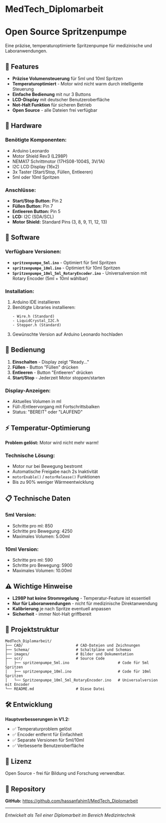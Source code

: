 # MedTech_Diplomarbeit
# Open Source Spritzenpumpe

Eine präzise, temperaturoptimierte Spritzenpumpe für medizinische und Laboranwendungen.

## 🎯 Features

- **Präzise Volumensteuerung** für 5ml und 10ml Spritzen
- **Temperaturoptimiert** - Motor wird nicht warm durch intelligente Steuerung
- **Einfache Bedienung** mit nur 3 Buttons
- **LCD-Display** mit deutscher Benutzeroberfläche
- **Not-Halt Funktion** für sicheren Betrieb
- **Open Source** - alle Dateien frei verfügbar

## 🔧 Hardware

### Benötigte Komponenten:
- Arduino Leonardo
- Motor Shield Rev3 (L298P)
- NEMA17 Schrittmotor (17HS08-1004S, 3V/1A)
- I2C LCD Display (16x2)
- 3x Taster (Start/Stop, Füllen, Entleeren)
- 5ml oder 10ml Spritzen

### Anschlüsse:
- **Start/Stop Button:** Pin 2
- **Füllen Button:** Pin 7  
- **Entleeren Button:** Pin 5
- **LCD:** I2C (SDA/SCL)
- **Motor Shield:** Standard Pins (3, 8, 9, 11, 12, 13)

## 💾 Software

### Verfügbare Versionen:
- **`spritzenpumpe_5ml.ino`** - Optimiert für 5ml Spritzen
- **`spritzenpumpe_10ml.ino`** - Optimiert für 10ml Spritzen
- **`Spritzenpumpe_10ml_5ml_RotaryEncoder.ino`** - Universalversion mit Rotary Encoder (5ml + 10ml wählbar)

### Installation:
1. Arduino IDE installieren
2. Benötigte Libraries installieren:
   ```
   - Wire.h (Standard)
   - LiquidCrystal_I2C.h
   - Stepper.h (Standard)
   ```
3. Gewünschte Version auf Arduino Leonardo hochladen

## 🚀 Bedienung

1. **Einschalten** - Display zeigt "Ready..."
2. **Füllen** - Button "Füllen" drücken
3. **Entleeren** - Button "Entleeren" drücken  
4. **Start/Stop** - Jederzeit Motor stoppen/starten

### Display-Anzeigen:
- Aktuelles Volumen in ml
- Füll-/Entleervorgang mit Fortschrittsbalken
- Status: "BEREIT" oder "LAUFEND"

## ⚡ Temperatur-Optimierung

**Problem gelöst:** Motor wird nicht mehr warm!

### Technische Lösung:
- Motor nur bei Bewegung bestromt
- Automatische Freigabe nach 2s Inaktivität
- `motorEnable()` / `motorRelease()` Funktionen
- Bis zu 90% weniger Wärmeentwicklung

## 📋 Technische Daten

### 5ml Version:
- Schritte pro ml: 850
- Schritte pro Bewegung: 4250
- Maximales Volumen: 5.00ml

### 10ml Version:  
- Schritte pro ml: 590
- Schritte pro Bewegung: 5900
- Maximales Volumen: 10.00ml

## ⚠️ Wichtige Hinweise

- **L298P hat keine Stromregelung** - Temperatur-Feature ist essentiell
- **Nur für Laboranwendungen** - nicht für medizinische Direktanwendung
- **Kalibrierung** je nach Spritze eventuell anpassen
- **Sicherheit** - immer Not-Halt griffbereit

## 📁 Projektstruktur

```
MedTech_Diplomarbeit/
├── CAD/                        # CAD-Dateien und Zeichnungen
├── Schema/                     # Schaltpläne und Schemas
├── images/                     # Bilder und Dokumentation
├── scr/                        # Source Code
│   ├── spritzenpumpe_5ml.ino                      # Code für 5ml Spritzen
│   ├── spritzenpumpe_10ml.ino                     # Code für 10ml Spritzen
│   └── Spritzenpumpe_10ml_5ml_RotaryEncoder.ino   # Universalversion mit Encoder
└── README.md                   # Diese Datei
```

## 🛠️ Entwicklung

**Hauptverbesserungen in V1.2:**
- ✅ Temperaturproblem gelöst
- ✅ Encoder entfernt für Einfachheit
- ✅ Separate Versionen für 5ml/10ml
- ✅ Verbesserte Benutzeroberfläche

## 📜 Lizenz

Open Source - frei für Bildung und Forschung verwendbar.

## 🔗 Repository

**GitHub:** https://github.com/hassanfahim1/MedTech_Diplomarbeit

---

*Entwickelt als Teil einer Diplomarbeit im Bereich Medizintechnik*
